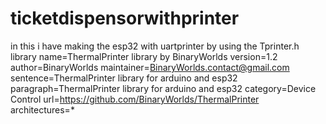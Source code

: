 # ticketdispensorwithprinter
in this i have making the esp32 with uartprinter by using the Tprinter.h library
name=ThermalPrinter library by BinaryWorlds
version=1.2
author=BinaryWorlds
maintainer=<BinaryWorlds.contact@gmail.com>
sentence=ThermalPrinter library for arduino and esp32
paragraph=ThermalPrinter library for arduino and esp32
category=Device Control
url=https://github.com/BinaryWorlds/ThermalPrinter
architectures=*
